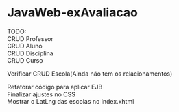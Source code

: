# JavaWeb-exAvaliacao

TODO:  
CRUD Professor  
CRUD Aluno  
CRUD Disciplina  
CRUD Curso  

Verificar CRUD Escola(Ainda não tem os relacionamentos)  

Refatorar código para aplicar EJB  
Finalizar ajustes no CSS  
Mostrar o LatLng das escolas no index.xhtml  
